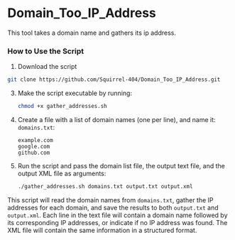 # Domain_Too_IP_Address
This tool takes a domain name and gathers its ip address.

### How to Use the Script
1. Download the script
```sh
git clone https://github.com/Squirrel-404/Domain_Too_IP_Address.git
```
3. Make the script executable by running:
   ```sh
   chmod +x gather_addresses.sh
   ```
4. Create a file with a list of domain names (one per line), and name it: `domains.txt`:
   ```
   example.com
   google.com
   github.com
   ```
5. Run the script and pass the domain list file, the output text file, and the output XML file as arguments:
   ```sh
   ./gather_addresses.sh domains.txt output.txt output.xml
   ```
This script will read the domain names from `domains.txt`, gather the IP addresses for each domain, and save the results to both `output.txt` and `output.xml`. Each line in the text file will contain a domain name followed by its corresponding IP addresses, or indicate if no IP address was found. The XML file will contain the same information in a structured format.
